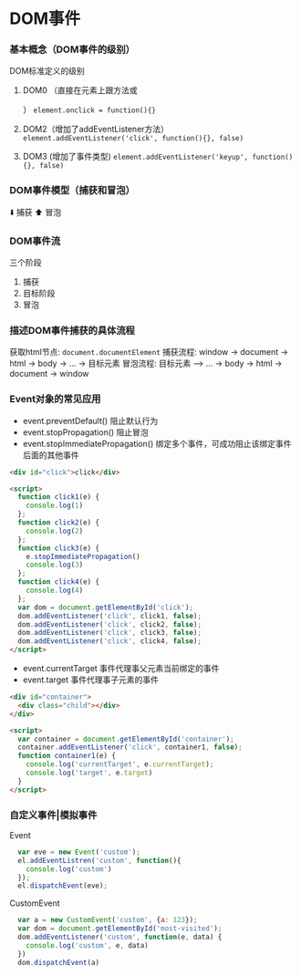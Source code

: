 # DOM事件

### 基本概念（DOM事件的级别）
  DOM标准定义的级别

  1. DOM0 （直接在元素上跟方法或<div onclick="function(){}"></div>）
  `element.onclick = function(){}`

  2. DOM2（增加了addEventListener方法）
  `element.addEventListener('click', function(){}, false)`

  3. DOM3 (增加了事件类型)
  `element.addEventListener('keyup', function(){}, false)`


### DOM事件模型（捕获和冒泡）
  ⬇️ 捕获
  ⬆️ 冒泡

### DOM事件流
  三个阶段
  1. 捕获
  2. 目标阶段
  3. 冒泡

### 描述DOM事件捕获的具体流程
  获取html节点: `document.documentElement`
  捕获流程: window -> document -> html -> body -> ... -> 目标元素
  冒泡流程: 目标元素 —> ... -> body -> html -> document -> window

### Event对象的常见应用
  - event.preventDefault()  阻止默认行为
  - event.stopPropagation() 阻止冒泡
  - event.stopImmediatePropagation() 绑定多个事件，可成功阻止该绑定事件后面的其他事件
  ``` html
  <div id="click">click</div>

  <script>
    function click1(e) {
      console.log(1)
    };
    function click2(e) {
      console.log(2)
    };
    function click3(e) {
      e.stopImmediatePropagation()
      console.log(3)
    };
    function click4(e) {
      console.log(4)
    };
    var dom = document.getElementById('click');
    dom.addEventListener('click', click1, false);
    dom.addEventListener('click', click2, false);
    dom.addEventListener('click', click3, false);
    dom.addEventListener('click', click4, false);
  </script>
  ```
  - event.currentTarget 事件代理事父元素当前绑定的事件
  - event.target        事件代理事子元素的事件

  ``` html
  <div id="container">
    <div class="child"></div>
  </div>

  <script>
    var container = document.getElementById('container');
    container.addEventListener('click', container1, false);
    function container1(e) {
      console.log('currentTarget', e.currentTarget);
      console.log('target', e.target)
    }
  </script>
  ```
### 自定义事件|模拟事件

Event
``` js
  var eve = new Event('custom');
  el.addEventListren('custom', function(){
    console.log('custom')
  });
  el.dispatchEvent(eve);
```

CustomEvent
```js
  var a = new CustomEvent('custom', {a: 123});
  var dom = document.getElementById('most-visited');
  dom.addEventListener('custom', function(e, data) {
    console.log('custom', e, data)
  })
  dom.dispatchEvent(a)
```